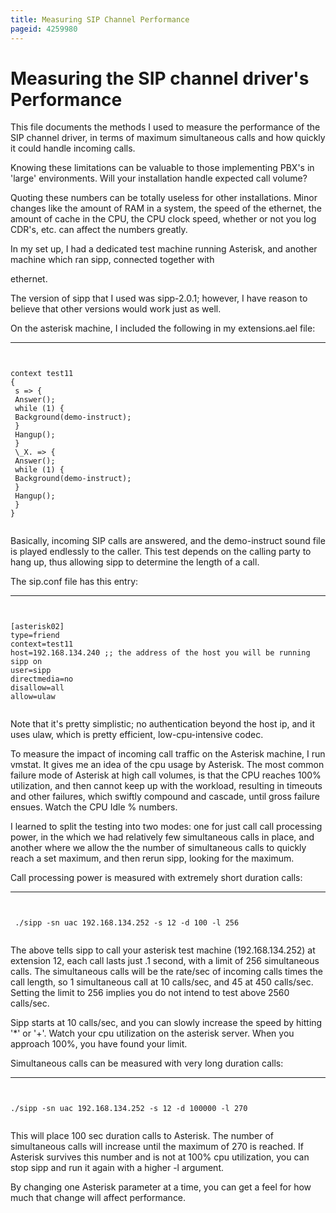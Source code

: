 ```yaml
---
title: Measuring SIP Channel Performance
pageid: 4259980
---
```


Measuring the SIP channel driver's Performance
==============================================


This file documents the methods I used to measure the performance of the SIP channel driver, in terms of maximum simultaneous calls and how quickly it could handle incoming calls.


Knowing these limitations can be valuable to those implementing PBX's in 'large' environments. Will your installation handle expected call volume?


Quoting these numbers can be totally useless for other installations. Minor changes like the amount of RAM in a system, the speed of the ethernet, the amount of cache in the CPU, the CPU clock speed, whether or not you log CDR's, etc. can affect the numbers greatly.


In my set up, I had a dedicated test machine running Asterisk, and another machine which ran sipp, connected together with  

ethernet.


The version of sipp that I used was sipp-2.0.1; however, I have reason to believe that other versions would work just as well.


On the asterisk machine, I included the following in my extensions.ael file:




---

  
  


```


context test11
{
 s => {
 Answer();
 while (1) {
 Background(demo-instruct);
 }
 Hangup();
 }
 \_X. => {
 Answer();
 while (1) {
 Background(demo-instruct);
 }
 Hangup();
 }
}


```


Basically, incoming SIP calls are answered, and the demo-instruct sound file is played endlessly to the caller. This test depends on the calling party to hang up, thus allowing sipp to determine the length of a call.


The sip.conf file has this entry:




---

  
  


```


[asterisk02]
type=friend
context=test11
host=192.168.134.240 ;; the address of the host you will be running sipp on
user=sipp
directmedia=no
disallow=all
allow=ulaw


```


Note that it's pretty simplistic; no authentication beyond the host ip, and it uses ulaw, which is pretty efficient, low-cpu-intensive codec.


To measure the impact of incoming call traffic on the Asterisk machine, I run vmstat. It gives me an idea of the cpu usage by Asterisk. The most common failure mode of Asterisk at high call volumes, is that the CPU reaches 100% utilization, and then cannot keep up with the workload, resulting in timeouts and other failures, which swiftly compound and cascade, until gross failure ensues. Watch the CPU Idle % numbers.


I learned to split the testing into two modes: one for just call call processing power, in the which we had relatively few simultaneous calls in place, and another where we allow the the number of simultaneous calls to quickly reach a set maximum, and then rerun sipp, looking for the maximum.


Call processing power is measured with extremely short duration calls:




---

  
  


```


 ./sipp -sn uac 192.168.134.252 -s 12 -d 100 -l 256


```


The above tells sipp to call your asterisk test machine (192.168.134.252) at extension 12, each call lasts just .1 second, with a limit of 256 simultaneous calls. The simultaneous calls will be the rate/sec of incoming calls times the call length, so 1 simultaneous call at 10 calls/sec, and 45 at 450 calls/sec. Setting the limit to 256 implies you do not intend to test above 2560 calls/sec.


Sipp starts at 10 calls/sec, and you can slowly increase the speed by hitting '\*' or '+'. Watch your cpu utilization on the asterisk server. When you approach 100%, you have found your limit.


Simultaneous calls can be measured with very long duration calls:




---

  
  


```


./sipp -sn uac 192.168.134.252 -s 12 -d 100000 -l 270


```


This will place 100 sec duration calls to Asterisk. The number of simultaneous calls will increase until the maximum of 270 is reached. If Asterisk survives this number and is not at 100% cpu utilization, you can stop sipp and run it again with a higher -l argument.


By changing one Asterisk parameter at a time, you can get a feel for how much that change will affect performance. 

